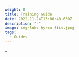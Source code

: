 ```yaml
---
weight: 0
title: Training Guide
date: 2022-11-24T13:00:48.630Z
description: "-"
image: img/luke-hyrox-fiit.jpeg
tags:
  - Guides
---
```

\-